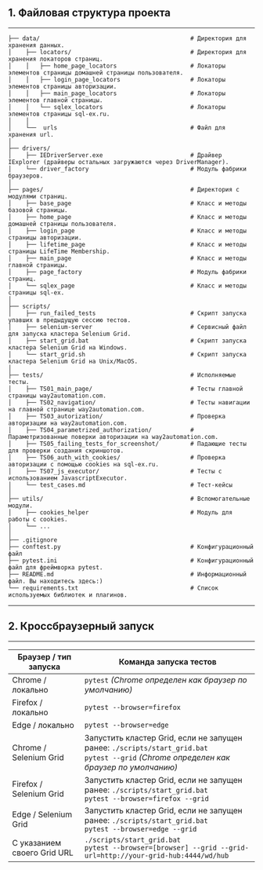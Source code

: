 ## 1\. Файловая структура проекта

---

```plaintext
├── data/                                           # Директория для хранения данных.
│    ├── locators/                                  # Директория для хранения локаторов страниц.
│    │   ├── home_page_locators                     # Локаторы элементов страницы домашней страницы пользователя.
│    │   ├── login_page_locators                    # Локаторы элементов страницы авторизации.
│    │   ├── main_page_locators                     # Локаторы элементов главной страницы.
│    │   └── sqlex_locators                         # Локаторы элементов страницы sql-ex.ru.
│    │
│    └──  urls                                      # Файл для хранения url.
│
├── drivers/
│    ├── IEDriverServer.exe                         # Драйвер IExplorer (драйверы остальных загружаются через DriverManager).
│    └── driver_factory                             # Модуль фабрики браузеров.
│
├── pages/                                          # Директория с модулями страниц.
│    ├── base_page                                  # Класс и методы базовой страницы.
│    ├── home_page                                  # Класс и методы домашней страницы пользователя.
│    ├── login_page                                 # Класс и методы страницы авторизации.
│    ├── lifetime_page                              # Класс и методы страницы LifeTime Membership.
│    ├── main_page                                  # Класс и методы главной страницы.
│    ├── page_factory                               # Модуль фабрики страниц.
│    └── sqlex_page                                 # Класс и методы страницы sql-ex.
│
├── scripts/
│    ├── run_failed_tests                           # Скрипт запуска упавших в предыдущую сессию тестов.
│    ├── selenium-server                            # Сервисный файл для запуска кластера Selenium Grid.
│    ├── start_grid.bat                             # Скрипт запуска кластера Selenium Grid на Windows.
│    └── start_grid.sh                              # Скрипт запуска кластера Selenium Grid на Unix/MacOS.
│
├── tests/                                          # Исполняемые тесты.
│    ├── TS01_main_page/                            # Тесты главной страницы way2automation.com.
│    ├── TS02_navigation/                           # Тесты навигации на главной странице way2automation.com.
│    ├── TS03_autorization/                         # Проверка авторизации на way2automation.com.
│    ├── TS04_parametrized_authorization/           # Параметризованные поверки авторизации на way2automation.com.
│    ├── TS05_failing_tests_for_screenshot/         # Падающие тесты для проверки создания скриншотов.
│    ├── TS06_auth_with_cookies/                    # Проверка авторизации с помощью cookies на sql-ex.ru.
│    ├── TS07_js_executor/                          # Тесты с использованием JavascriptExecutor.
│    └── test_cases.md                              # Тест-кейсы
│
├── utils/                                          # Вспомогательные модули.
│    ├── cookies_helper                             # Модуль для работы с cookies.
│    └── ...
│ 
├── .gitignore  
├── conftest.py                                     # Конфигурационный файл
├── pytest.ini                                      # Конфигурационный файл для фреймворка pytest.
├── README.md                                       # Информационный файл. Вы находитесь здесь:)
└── requirements.txt                                # Список используемых библиотек и плагинов.
```
---

## 2. Кроссбраузерный запуск

---

| Браузер / тип запуска       | Команда запуска тестов                                                                                                                             |
|-----------------------------|----------------------------------------------------------------------------------------------------------------------------------------------------|
| Chrome / локально           | ```pytest``` _(Chrome определен как браузер по умолчанию)_                                                                                         |
| Firefox / локально          | ```pytest --browser=firefox```                                                                                                                     |
| Edge / локально             | ```pytest --browser=edge```                                                                                                                        |
| Chrome / Selenium Grid      | Запустить кластер Grid, если не запущен ранее: ```./scripts/start_grid.bat```<br>```pytest --grid``` _(Chrome определен как браузер по умолчанию)_ |
| Firefox / Selenium Grid     | Запустить кластер Grid, если не запущен ранее: ```./scripts/start_grid.bat```<br>```pytest --browser=firefox --grid```                             |
| Edge / Selenium Grid        | Запустить кластер Grid, если не запущен ранее: ```./scripts/start_grid.bat```<br>```pytest --browser=edge --grid```                                |
| С указанием своего Grid URL | ```./scripts/start_grid.bat```<br>```pytest --browser=[browser] --grid --grid-url=http://your-grid-hub:4444/wd/hub```                              |